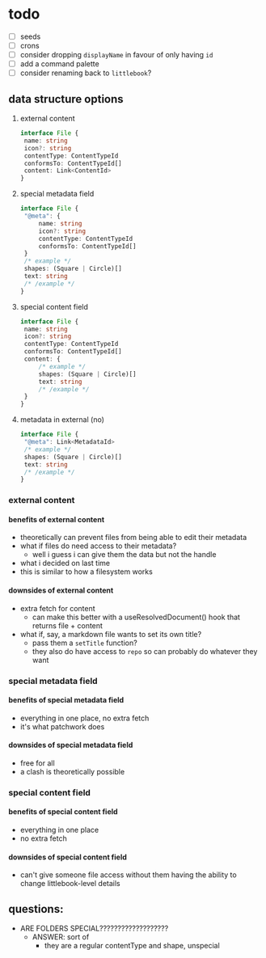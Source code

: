 # todo

- [ ] seeds
- [ ] crons
- [ ] consider dropping `displayName` in favour of only having `id`
- [ ] add a command palette
- [ ] consider renaming back to `littlebook`?

## data structure options

1. external content
   ```ts
   interface File {
   	name: string
   	icon?: string
   	contentType: ContentTypeId
   	conformsTo: ContentTypeId[]
   	content: Link<ContentId>
   }
   ```
2. special metadata field
   ```ts
   interface File {
   	"@meta": {
   		name: string
   		icon?: string
   		contentType: ContentTypeId
   		conformsTo: ContentTypeId[]
   	}
   	/* example */
   	shapes: (Square | Circle)[]
   	text: string
   	/* /example */
   }
   ```
3. special content field
   ```ts
   interface File {
   	name: string
   	icon?: string
   	contentType: ContentTypeId
   	conformsTo: ContentTypeId[]
   	content: {
   		/* example */
   		shapes: (Square | Circle)[]
   		text: string
   		/* /example */
   	}
   }
   ```
4. metadata in external (no)
   ```ts
   interface File {
   	"@meta": Link<MetadataId>
   	/* example */
   	shapes: (Square | Circle)[]
   	text: string
   	/* /example */
   }
   ```

### external content

#### benefits of external content

- theoretically can prevent files from being able to edit their metadata
- what if files do need access to their metadata?
   - well i guess i can give them the data but not the handle
- what i decided on last time
- this is similar to how a filesystem works

#### downsides of external content

- extra fetch for content
   - can make this better with a useResolvedDocument() hook that returns file +
     content
- what if, say, a markdown file wants to set its own title?
   - pass them a `setTitle` function?
   - they also do have access to `repo` so can probably do whatever they want

### special metadata field

#### benefits of special metadata field

- everything in one place, no extra fetch
- it's what patchwork does

#### downsides of special metadata field

- free for all
- a clash is theoretically possible

### special content field

#### benefits of special content field

- everything in one place
- no extra fetch

#### downsides of special content field

- can't give someone file access without them having the ability to change
  littlebook-level details

## questions:

- ARE FOLDERS SPECIAL???????????????????
   - ANSWER: sort of
      - they are a regular contentType and shape, unspecial
